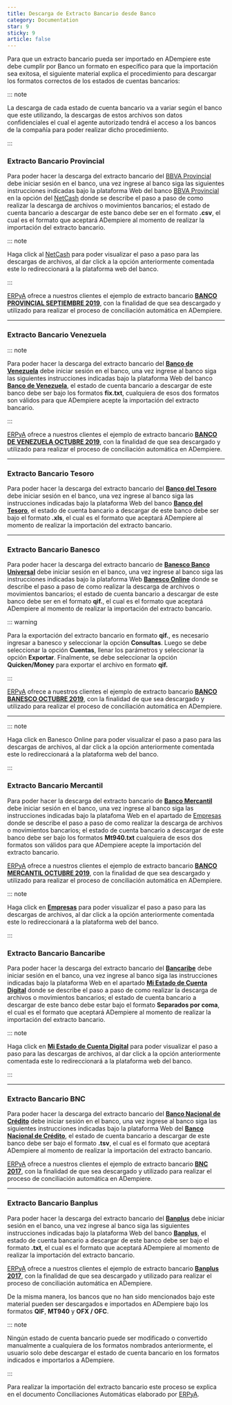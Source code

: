 ```yaml
---
title: Descarga de Extracto Bancario desde Banco
category: Documentation
star: 9
sticky: 9
article: false
---
```


Para que un extracto bancario pueda ser importado en ADempiere este debe cumplir por Banco un formato en específico para que la importación sea exitosa, el siguiente material explica el procedimiento para descargar los formatos correctos de los estados de cuentas bancarios:

::: note

La descarga de cada estado de cuenta bancario va a variar según el banco que este utilizando, la descargas de estos archivos son datos confidenciales el cual el agente autorizado tendrá el acceso a los bancos de la compañía para poder realizar dicho procedimiento.

:::

### Extracto Bancario Provincial

Para poder hacer la descarga del extracto bancario del [BBVA Provincial](https://www.provincial.com/) debe iniciar sesión en el banco, una vez ingrese al banco siga las siguientes instrucciones indicadas bajo la plataforma Web del banco [BBVA Provincial](https://www.provincial.com/) en la opción del [NetCash](https://www.provincial.com/empresas/servicios-digitales/provincial-net-cash.html#menu-1-7) donde se describe el paso a paso de como realizar la descarga de archivos o movimientos bancarios; el estado de cuenta bancario a descargar de este banco debe ser en el formato **.csv**, el cual es el formato que aceptará ADempiere al momento de realizar la importación del extracto bancario.

::: note

Haga click al [NetCash](https://www.provincial.com/empresas/servicios-digitales/provincial-net-cash.html#menu-1-7) para poder visualizar el paso a paso para las descargas de archivos, al dar click a la opción anteriormente comentada este lo redireccionará a la plataforma web del banco.

:::

[ERPyA](http://erpya.com/) ofrece a nuestros clientes el ejemplo de extracto bancario [**BANCO PROVINCIAL SEPTIEMBRE 2019**](/assets/img/docs/balance-management/reconciliation/SEPTIEMBRE2019PROVINCIAL.csv), con la finalidad de que sea descargado y utilizado para realizar el proceso de conciliación automática en ADempiere.

---

### Extracto Bancario Venezuela

::: note

Para poder hacer la descarga del extracto bancario del [**Banco de Venezuela**](https://www.bancodevenezuela.com/) debe iniciar sesión en el banco, una vez ingrese al banco siga las siguientes instrucciones indicadas bajo la plataforma Web del banco [**Banco de Venezuela**](https://www.bancodevenezuela.com/), el estado de cuenta bancario a descargar de este banco debe ser bajo los formatos **fix.txt**, cualquiera de esos dos formatos son válidos para que ADempiere acepte la importación del extracto bancario.

:::

[ERPyA](http://erpya.com/) ofrece a nuestros clientes el ejemplo de extracto bancario [**BANCO DE VENEZUELA OCTUBRE 2019**](/assets/img/docs/balance-management/reconciliation/OCTUBRE2019Venezuela.fix.txt), con la finalidad de que sea descargado y utilizado para realizar el proceso de conciliación automática en ADempiere.

---

### Extracto Bancario Tesoro

Para poder hacer la descarga del extracto bancario del [**Banco del Tesoro**](https://www.bt.com.ve/) debe iniciar sesión en el banco, una vez ingrese al banco siga las instrucciones indicadas bajo la plataforma Web del banco [**Banco del Tesoro**](https://www.bt.com.ve/), el estado de cuenta bancario a descargar de este banco debe ser bajo el formato **.xls**, el cual es el formato que aceptará ADempiere al momento de realizar la importación del extracto bancario.

---

### Extracto Bancario Banesco

Para poder hacer la descarga del extracto bancario de [**Banesco Banco Universal**](https://www.banesco.com/) debe iniciar sesión en el banco, una vez ingrese al banco siga las instrucciones indicadas bajo la plataforma Web [**Banesco Online**](https://www.banesco.com/paginas-relacionadas/consulta-tu-estado-de-cuenta-en-banesconline) donde se describe el paso a paso de como realizar la descarga de archivos o movimientos bancarios; el estado de cuenta bancario a descargar de este banco debe ser en el formato **qif.**, el cual es el formato que aceptará ADempiere al momento de realizar la importación del extracto bancario.

::: warning

Para la exportación del extracto bancario en formato **qif.**, es necesario ingresar a banesco y seleccionar la opción **Consultas**. Luego se debe seleccionar la opción **Cuentas**, llenar los parámetros y seleccionar la opción **Exportar**. Finalmente, se debe seleccionar la opción **Quicken/Money** para exportar el archivo en formato **qif.**

:::

[ERPyA](http://erpya.com/) ofrece a nuestros clientes el ejemplo de extracto bancario [**BANCO BANESCO OCTUBRE 2019**](/assets/img/docs/balance-management/reconciliation/OCTUBRE2019BANESCO.qif), con la finalidad de que sea descargado y utilizado para realizar el proceso de conciliación automática en ADempiere.

---

::: note

Haga click en Banesco Online para poder visualizar el paso a paso para las descargas de archivos, al dar click a la opción anteriormente comentada este lo redireccionará a la plataforma web del banco.

:::

### Extracto Bancario Mercantil

Para poder hacer la descarga del extracto bancario de [**Banco Mercantil**](https://www.mercantilbanco.com/mercprod/index.html) debe iniciar sesión en el banco, una vez ingrese al banco siga las instrucciones indicadas bajo la platafoma Web en el apartado de [Empresas](https://www.mercantilbanco.com/mercprod/content/empresas/promociones/439051_ECD_emp.html) donde se describe el paso a paso de como realizar la descarga de archivos o movimientos bancarios; el estado de cuenta bancario a descargar de este banco debe ser bajo los formatos **Mt940.txt** cualquiera de esos dos formatos son válidos para que ADempiere acepte la importación del extracto bancario.

[ERPyA](http://erpya.com/) ofrece a nuestros clientes el ejemplo de extracto bancario [**BANCO MERCANTIL OCTUBRE 2019**](/assets/img/docs/balance-management/reconciliation/Octubre2019Mercantil.Mt940.txt), con la finalidad de que sea descargado y utilizado para realizar el proceso de conciliación automática en ADempiere.

::: note

Haga click en [**Empresas**](https://www.mercantilbanco.com/mercprod/content/empresas/promociones/439051_ECD_emp.html) para poder visualizar el paso a paso para las descargas de archivos, al dar click a la opción anteriormente comentada este lo redireccionará a la plataforma web del banco.

:::

### Extracto Bancario Bancaribe

Para poder hacer la descarga del extracto bancario del [**Bancaribe**](https://www.bancaribe.com.ve/) debe iniciar sesión en el banco, una vez ingrese al banco siga las instrucciones indicadas bajo la plataforma Web en el apartado [**Mi Estado de Cuenta Digital**](broken) donde se describe el paso a paso de como realizar la descarga de archivos o movimientos bancarios; el estado de cuenta bancario a descargar de este banco debe estar bajo el formato **Separados por coma**, el cual es el formato que aceptará ADempiere al momento de realizar la importación del extracto bancario.

::: note

Haga click en [**Mi Estado de Cuenta Digital**](broken) para poder visualizar el paso a paso para las descargas de archivos, al dar click a la opción anteriormente comentada este lo redireccionará a la plataforma web del banco.

:::

---

### Extracto Bancario BNC

Para poder hacer la descarga del extracto bancario del [**Banco Nacional de Crédito**](https://www.bncenlinea.com/) debe iniciar sesión en el banco, una vez ingrese al banco siga las siguientes instrucciones indicadas bajo la plataforma Web del [**Banco Nacional de Crédito**](https://www.bncenlinea.com/), el estado de cuenta bancario a descargar de este banco debe ser bajo el formato **.tsv**, el cual es el formato que aceptará ADempiere al momento de realizar la importación del extracto bancario.

[ERPyA](http://erpya.com/) ofrece a nuestros clientes el ejemplo de extracto bancario [**BNC 2017**](/assets/img/docs/balance-management/reconciliation/BNC_TKR.tsv), con la finalidad de que sea descargado y utilizado para realizar el proceso de conciliación automática en ADempiere.

---

### Extracto Bancario Banplus

Para poder hacer la descarga del extracto bancario del [**Banplus**](https://www.banplus.com/site/p_contenido.php) debe iniciar sesión en el banco, una vez ingrese al banco siga las siguientes instrucciones indicadas bajo la plataforma Web del banco [**Banplus**](https://www.banplus.com/site/p_contenido.php), el estado de cuenta bancario a descargar de este banco debe ser bajo el formato **.txt**, el cual es el formato que aceptará ADempiere al momento de realizar la importación del extracto bancario.

[ERPyA](http://erpya.com/) ofrece a nuestros clientes el ejemplo de extracto bancario [**Banplus 2017**](Banplus_Estado_de_cuenta.txt), con la finalidad de que sea descargado y utilizado para realizar el proceso de conciliación automática en ADempiere.

De la misma manera, los bancos que no han sido mencionados bajo este material pueden ser descargados e importados en ADempiere bajo los formatos **QIF**, **MT940** y **OFX / OFC**.

::: note

Ningún estado de cuenta bancario puede ser modificado o convertido manualmente a cualquiera de los formatos nombrados anteriormente, el usuario solo debe descargar el estado de cuenta bancario en los formatos indicados e importarlos a ADempiere.

:::

Para realizar la importación del extracto bancario este proceso se explica en el documento Conciliaciones Automáticas elaborado por [ERPyA](http://erpya.com/).